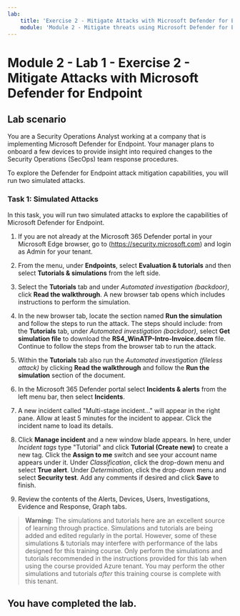 ```yaml
---
lab:
    title: 'Exercise 2 - Mitigate Attacks with Microsoft Defender for Endpoint'
    module: 'Module 2 - Mitigate threats using Microsoft Defender for Endpoint'
---
```


# Module 2 - Lab 1 - Exercise 2 - Mitigate Attacks with Microsoft Defender for Endpoint

## Lab scenario

You are a Security Operations Analyst working at a company that is implementing Microsoft Defender for Endpoint. Your manager plans to onboard a few devices to provide insight into required changes to the Security Operations (SecOps) team response procedures.

To explore the Defender for Endpoint attack mitigation capabilities, you will run two simulated attacks.


### Task 1: Simulated Attacks

In this task, you will run two simulated attacks to explore the capabilities of Microsoft Defender for Endpoint.

1. If you are not already at the Microsoft 365 Defender portal in your Microsoft Edge browser, go to (https://security.microsoft.com) and login as Admin for your tenant.

2. From the menu, under **Endpoints**, select **Evaluation & tutorials** and then select **Tutorials & simulations** from the left side.

3. Select the **Tutorials** tab and under *Automated investigation (backdoor)*, click **Read the walkthrough**. A new browser tab opens which includes instructions to perform the simulation.

4. In the new browser tab, locate the section named **Run the simulation** and follow the steps to run the attack. The steps should include: from the **Tutorials** tab, under *Automated investigation (backdoor)*, select **Get simulation file** to download the **RS4_WinATP-Intro-Invoice.docm** file. Continue to follow the steps from the browser tab to run the attack.

5. Within the **Tutorials** tab also run the *Automated investigation (fileless attack)* by clicking **Read the walkthrough** and follow the **Run the simulation** section of the document.

6. In the Microsoft 365 Defender portal select **Incidents & alerts** from the left menu bar, then select **Incidents**.

7. A new incident called "Multi-stage incident..." will appear in the right pane. Allow at least 5 minutes for the incident to appear. Click the incident name to load its details.

8. Click **Manage incident** and a new window blade appears. In here, under *Incident tags* type "Tutorial" and click **Tutorial (Create new)** to create a new tag. Click the **Assign to me** switch and see your account name appears under it. Under *Classification*, click the drop-down menu and select **True alert**. Under *Determination*, click the drop-down menu and select **Security test**. Add any comments if desired and click **Save** to finish.

9. Review the contents of the Alerts, Devices, Users, Investigations, Evidence and Response, Graph tabs.

>**Warning:** The simulations and tutorials here are an excellent source of learning through practice.  Simulations and tutorials are being added and edited regularly in the portal.  However, some of these simulations & tutorials may interfere with performance of the labs designed for this training course.  Only perform the simulations and tutorials recommended in the instructions provided for this lab when using the course provided Azure tenant.  You may perform the other simulations and tutorials *after* this training course is complete with this tenant.

## You have completed the lab.
